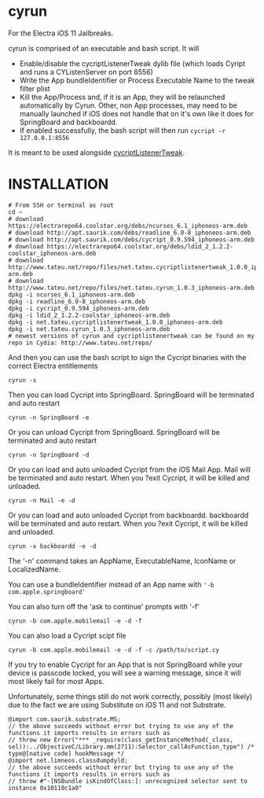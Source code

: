 # cyrun
For the Electra iOS 11 Jailbreaks.

cyrun is comprised of an executable and bash script. It will

* Enable/disable the cycriptListenerTweak dylib file (which loads Cyript and runs a CYListenServer on port 8556)
* Write the App bundleIdentifier or Process Executable Name to the tweak filter plist
* Kill the App/Process and, if it is an App, they will be relaunched automatically by Cyrun. Other, non App processes, may need to be manually launched if iOS does not handle that on it's own like it does for SpringBoard and backboardd.
* If enabled successfully, the bash script will then run `cycript -r 127.0.0.1:8556`

It is meant to be used alongside [cycriptListenerTweak](https://github.com/tateu/cycriptListenerTweak).

# INSTALLATION

	# From SSH or terminal as root
	cd ~
	# download https://electrarepo64.coolstar.org/debs/ncurses_6.1_iphoneos-arm.deb
	# download http://apt.saurik.com/debs/readline_6.0-8_iphoneos-arm.deb
	# download http://apt.saurik.com/debs/cycript_0.9.594_iphoneos-arm.deb
	# download https://electrarepo64.coolstar.org/debs/ldid_2_1.2.2-coolstar_iphoneos-arm.deb
	# download http://www.tateu.net/repo/files/net.tateu.cycriptlistenertweak_1.0.0_iphoneos-arm.deb
	# download http://www.tateu.net/repo/files/net.tateu.cyrun_1.0.3_iphoneos-arm.deb
	dpkg -i ncurses_6.1_iphoneos-arm.deb
	dpkg -i readline_6.0-8_iphoneos-arm.deb
	dpkg -i cycript_0.9.594_iphoneos-arm.deb
	dpkg -i ldid_2_1.2.2-coolstar_iphoneos-arm.deb
	dpkg -i net.tateu.cycriptlistenertweak_1.0.0_iphoneos-arm.deb
	dpkg -i net.tateu.cyrun_1.0.3_iphoneos-arm.deb
	# newest versions of cyrun and cycriptlistenertweak can be found on my repo in Cydia: http://www.tateu.net/repo/

And then you can use the bash script to sign the Cycript binaries with the correct Electra entitlements

	cyrun -s

Then you can load Cycript into SpringBoard. SpringBoard will be terminated and auto restart

	cyrun -n SpringBoard -e

Or you can unload Cycript from SpringBoard. SpringBoard will be terminated and auto restart

	cyrun -n SpringBoard -d

Or you can load and auto unloaded Cycript from the iOS Mail App. Mail will be terminated and auto restart. When you ?exit Cycript, it will be killed and unloaded.

	cyrun -n Mail -e -d

Or you can load and auto unloaded Cycript from backboardd. backboardd will be terminated and auto restart. When you ?exit Cycript, it will be killed and unloaded.

	cyrun -x backboardd -e -d

The '-n' command takes an AppName, ExecutableName, IconName or LocalizedName.

You can use a bundleIdentifier instead of an App name with `'-b com.apple.springboard'`

You can also turn off the 'ask to continue' prompts with '-f'

	cyrun -b com.apple.mobilemail -e -d -f

You can also load a Cycript scipt file

	cyrun -b com.apple.mobilemail -e -d -f -c /path/to/script.cy

If you try to enable Cycript for an App that is not SpringBoard while your device is passcode locked, you will see a warning message, since it will most likely fail for most Apps.

Unfortunately, some things still do not work correctly, possibly (most likely) due to the fact we are using Substitute on iOS 11 and not Substrate.

	@import com.saurik.substrate.MS;
	// the above succeeds without error but trying to use any of the functions it imports results in errors such as
	// throw new Error("*** _require(class_getInstanceMethod(_class, sel)):../ObjectiveC/Library.mm(2711):Selector_callAsFunction_type") /* type@[native code] hookMessage */
	@import net.limneos.classdumpdyld;
	// the above succeeds without error but trying to use any of the functions it imports results in errors such as
	// throw #"-[NSBundle isKindOfClass:]: unrecognized selector sent to instance 0x10110c1a0"

